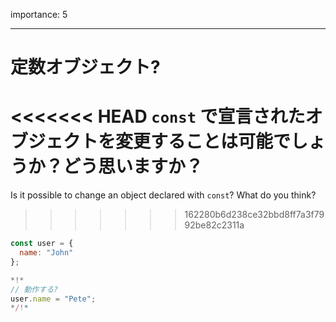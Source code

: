 importance: 5

---

# 定数オブジェクト?

<<<<<<< HEAD
`const` で宣言されたオブジェクトを変更することは可能でしょうか？どう思いますか？
=======
Is it possible to change an object declared with `const`? What do you think?
>>>>>>> 162280b6d238ce32bbd8ff7a3f7992be82c2311a

```js
const user = {
  name: "John"
};

*!*
// 動作する?
user.name = "Pete";
*/!*
```
